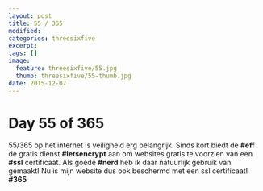 ```yaml
---
layout: post
title: 55 / 365
modified:
categories: threesixfive
excerpt:
tags: []
image:
  feature: threesixfive/55.jpg
  thumb: threesixfive/55-thumb.jpg
date: 2015-12-07
---
```


# Day 55 of 365

55/365 op het internet is veiligheid erg belangrijk. Sinds kort biedt de **\#eff** de gratis dienst **\#letsencrypt** aan om websites gratis te voorzien van een **\#ssl** certificaat. Als goede **\#nerd** heb ik daar natuurlijk gebruik van gemaakt! Nu is mijn website dus ook beschermd met een ssl certificaat! **\#365**
